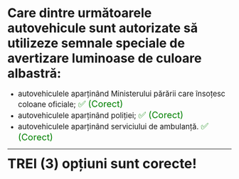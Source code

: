 # Care dintre următoarele autovehicule sunt autorizate să utilizeze semnale speciale de avertizare luminoase de culoare albastră:

- <span style="font-size: larger;">autovehiculele aparținând Ministerului părării care însoțesc coloane oficiale; <span style="color: green; font-size: larger;">✅ (Corect)</span></span>
- <span style="font-size: larger;">autovehiculele aparținând poliției; <span style="color: green; font-size: larger;">✅ (Corect)</span></span>
- <span style="font-size: larger;">autovehiculele aparținând serviciului de ambulanță. <span style="color: green; font-size: larger;">✅ (Corect)</span></span>

---

<span style="font-size: 30px; font-weight: bold;">**TREI (3) opțiuni sunt corecte!**</span>